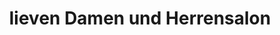 ---
title: "lieven Damen und Herrensalon"
url: /koeln/lieven-damen-und-herrensalon/
shop: Friseur
---